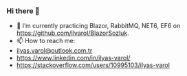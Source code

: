 ### Hi there 👋
- 🔭 I’m currently practicing Blazor, RabbitMQ, NET6, EF6 on https://github.com/ilvarol/BlazorSozluk.
- 📫 How to reach me: 
- ilyas.varol@outlook.com.tr
- https://www.linkedin.com/in/ilyas-varol/ 
- https://stackoverflow.com/users/10995103/ilyas-varol

